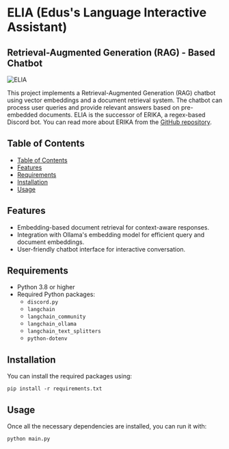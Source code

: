 # ELIA (Edus's Language Interactive Assistant)
## Retrieval-Augmented Generation (RAG) - Based Chatbot

![ELIA](./ELIA-in-action.png)

This project implements a Retrieval-Augmented Generation (RAG) chatbot using vector embeddings and a document retrieval system. The chatbot can process user queries and provide relevant answers based on pre-embedded documents. ELIA is the successor of ERIKA, a regex-based Discord bot. You can read more about ERIKA from the [GitHub repository](https://github.com/sulaimanfawwazak/ERIKA).

## Table of Contents

  - [Table of Contents](#table-of-contents)
  - [Features](#features)
  - [Requirements](#requirements)
  - [Installation](#installation)
  - [Usage](#usage)

## Features

- Embedding-based document retrieval for context-aware responses.
- Integration with Ollama's embedding model for efficient query and document embeddings.
- User-friendly chatbot interface for interactive conversation.

## Requirements

- Python 3.8 or higher
- Required Python packages:
  - `discord.py`
  - `langchain`
  - `langchain_community`
  - `langchain_ollama`
  - `langchain_text_splitters`
  - `python-dotenv`

## Installation
You can install the required packages using:

`pip install -r requirements.txt`

## Usage
Once all the necessary dependencies are installed, you can run it with:

`python main.py`